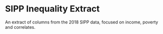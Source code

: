 # SIPP Inequality Extract

An extract of columns from the 2018 SIPP data, focused on income, poverty and correlates. 


